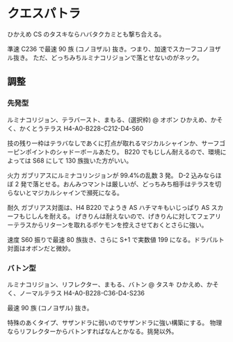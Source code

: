 # クエスパトラ

ひかえめ CS のタスキならハバタクカミとも撃ち合える。

準速 C236 で最速 90 族 (コノヨザル) 抜き。つまり、加速でスカーフコノヨザル抜き。
ただ、どっちみちルミナコリジョンで落とせないのがネック。

## 調整

### 先発型

ルミナコリジョン、テラバースト、まもる、(選択枠) @ オボン
ひかえめ、かそく、かくとうテラス
H4-A0-B228-C212-D4-S60

技の残り一枠はテラバなしであくに打点が取れるマジカルシャインか、サーフゴーピンポイントのシャドーボールあたり。
B220 でもじしん耐えるので、環境によっては S68 にして 130 族抜いた方がいい。

火力
ガブリアスにルミナコリンジョンが 99.4%の乱数 3 発。
D-2 込みならほぼ 2 発で落とせる。おんみつマントは厳しいが、どっちみち相手はテラスを切らないとマジカルシャインで瀕死になる。

耐久
ガブリアス対面は、H4 B220 でようき AS ハチマキもいじっぱり AS スカーフもじしんを耐える。
げきりんは耐えないので、げきりんに対してフェアリーテラスからリターンを取れるポケモンを控えさせておくとさらに強い。

速度
S60 振りで最速 80 族抜き、さらに S+1 で実数値 199 になる。ドラパルト対面はオボンだと微妙。

### バトン型

ルミナコリジョン、リフレクター、まもる、バトン @ タスキ
ひかえめ、かそく、ノーマルテラス
H4-A0-B228-C36-D4-S236

最速 90 族 (コノヨザル) 抜き。

特殊のあくタイプ、サザンドラに弱いのでサザンドラに強い構築にする。
物理ならリフレクターからバトンすればなんとかなる。挑発以外。
